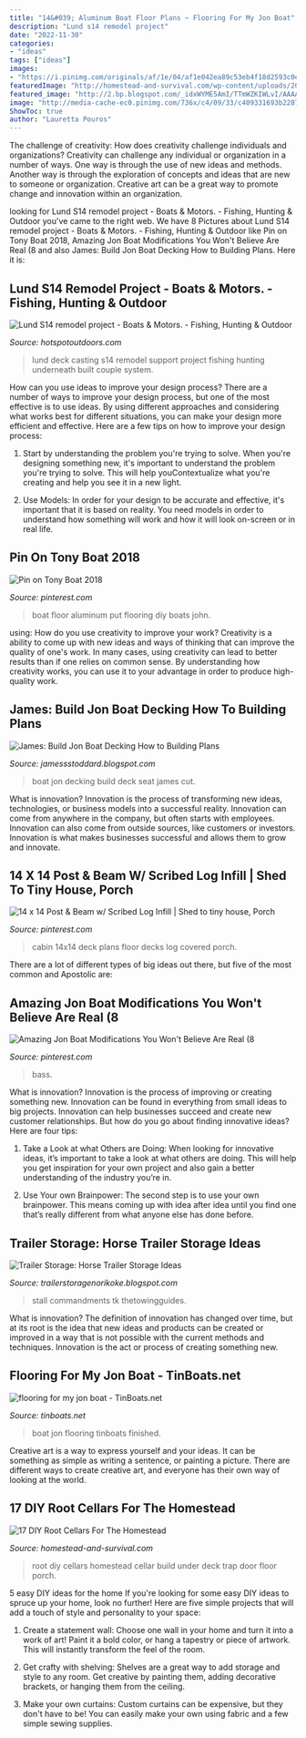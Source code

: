 ```yaml
---
title: "14&#039; Aluminum Boat Floor Plans ~ Flooring For My Jon Boat"
description: "Lund s14 remodel project"
date: "2022-11-30"
categories:
- "ideas"
tags: ["ideas"]
images:
- "https://i.pinimg.com/originals/af/1e/04/af1e042ea89c53eb4f18d2593c0e2e1d.jpg"
featuredImage: "http://homestead-and-survival.com/wp-content/uploads/2015/11/16-diy-root-cellars-for-the-homestead.jpg"
featured_image: "http://2.bp.blogspot.com/_idxWYME5AmI/TTmWZKIWLvI/AAAAAAAAAIk/bHQXg1hSlPQ/s320/b9.JPG"
image: "http://media-cache-ec0.pinimg.com/736x/c4/09/33/c409331693b22877b979d61b568f6659.jpg"
ShowToc: true
author: "Lauretta Pouros"
---
```



The challenge of creativity: How does creativity challenge individuals and organizations?
Creativity can challenge any individual or organization in a number of ways. One way is through the use of new ideas and methods. Another way is through the exploration of concepts and ideas that are new to someone or organization. Creative art can be a great way to promote change and innovation within an organization.

	

		
looking for Lund S14 remodel project - Boats &amp; Motors. - Fishing, Hunting &amp; Outdoor you've came to the right web. We have 8 Pictures about Lund S14 remodel project - Boats &amp; Motors. - Fishing, Hunting &amp; Outdoor like Pin on Tony Boat 2018, Amazing Jon Boat Modifications You Won&#039;t Believe Are Real (8 and also James: Build Jon Boat Decking How to Building Plans. Here it is:
		
    
## Lund S14 Remodel Project - Boats &amp; Motors. - Fishing, Hunting &amp; Outdoor

<img loading=lazy src="http://i635.photobucket.com/albums/uu78/jwmiller33/022.jpg" onerror="this.onerror=null;this.src='https://tse3.mm.bing.net/th?id=OIP.R9AAJwQc4VRiOhLQjY5m-AHaFj&amp;pid=15.1';" alt="Lund S14 remodel project - Boats &amp; Motors. - Fishing, Hunting &amp; Outdoor">

_Source: hotspotoutdoors.com_

>lund deck casting s14 remodel support project fishing hunting underneath built couple system. 

	

How can you use ideas to improve your design process?
There are a number of ways to improve your design process, but one of the most effective is to use ideas. By using different approaches and considering what works best for different situations, you can make your design more efficient and effective. Here are a few tips on how to improve your design process:
1. Start by understanding the problem you're trying to solve. When you're designing something new, it's important to understand the problem you're trying to solve. This will help youContextualize what you're creating and help you see it in a new light.

2. Use Models: In order for your design to be accurate and effective, it's important that it is based on reality. You need models in order to understand how something will work and how it will look on-screen or in real life.

    
## Pin On Tony Boat 2018

<img loading=lazy src="https://i.pinimg.com/originals/af/1e/04/af1e042ea89c53eb4f18d2593c0e2e1d.jpg" onerror="this.onerror=null;this.src='https://tse1.mm.bing.net/th?id=OIP.yqlLa_f0XIegW-IpjTbZkwHaEK&amp;pid=15.1';" alt="Pin on Tony Boat 2018">

_Source: pinterest.com_

>boat floor aluminum put flooring diy boats john. 

	

using: How do you use creativity to improve your work?
Creativity is a ability to come up with new ideas and ways of thinking that can improve the quality of one's work. In many cases, using creativity can lead to better results than if one relies on common sense. By understanding how creativity works, you can use it to your advantage in order to produce high-quality work.

    
## James: Build Jon Boat Decking How To Building Plans

<img loading=lazy src="http://2.bp.blogspot.com/_idxWYME5AmI/TTmWZKIWLvI/AAAAAAAAAIk/bHQXg1hSlPQ/s320/b9.JPG" onerror="this.onerror=null;this.src='https://tse1.mm.bing.net/th?id=OIP.__D3Vtj8bDquygr0kSfavgAAAA&amp;pid=15.1';" alt="James: Build Jon Boat Decking How to Building Plans">

_Source: jamessstoddard.blogspot.com_

>boat jon decking build deck seat james cut. 

	

What is innovation?
Innovation is the process of transforming new ideas, technologies, or business models into a successful reality. Innovation can come from anywhere in the company, but often starts with employees. Innovation can also come from outside sources, like customers or investors. Innovation is what makes businesses successful and allows them to grow and innovate.

    
## 14 X 14 Post &amp; Beam W/ Scribed Log Infill | Shed To Tiny House, Porch

<img loading=lazy src="https://i.pinimg.com/originals/b3/34/18/b33418b5453e0e13a44c53822dbad900.jpg" onerror="this.onerror=null;this.src='https://tse2.mm.bing.net/th?id=OIP.kKK79ui7SX-1VEvL5ldT4gHaFj&amp;pid=15.1';" alt="14 x 14 Post &amp; Beam w/ Scribed Log Infill | Shed to tiny house, Porch">

_Source: pinterest.com_

>cabin 14x14 deck plans floor decks log covered porch. 

	

There are a lot of different types of big ideas out there, but five of the most common and Apostolic are: 

    
## Amazing Jon Boat Modifications You Won&#039;t Believe Are Real (8

<img loading=lazy src="https://i.pinimg.com/736x/e5/67/ed/e567edd7164d30d16ca9db8121d85779.jpg" onerror="this.onerror=null;this.src='https://tse3.mm.bing.net/th?id=OIP.0Uan-_Ho9wF-cjc2Dugg3wHaFj&amp;pid=15.1';" alt="Amazing Jon Boat Modifications You Won&#039;t Believe Are Real (8">

_Source: pinterest.com_

>bass. 

	

What is innovation?
Innovation is the process of improving or creating something new. Innovation can be found in everything from small ideas to big projects. Innovation can help businesses succeed and create new customer relationships. But how do you go about finding innovative ideas? Here are four tips:
1. Take a Look at what Others are Doing: When looking for innovative ideas, it’s important to take a look at what others are doing. This will help you get inspiration for your own project and also gain a better understanding of the industry you’re in.

2. Use Your own Brainpower: The second step is to use your own brainpower. This means coming up with idea after idea until you find one that’s really different from what anyone else has done before.


    
## Trailer Storage: Horse Trailer Storage Ideas

<img loading=lazy src="http://media-cache-ec0.pinimg.com/736x/c4/09/33/c409331693b22877b979d61b568f6659.jpg" onerror="this.onerror=null;this.src='https://tse4.mm.bing.net/th?id=OIP.ApNLln8XmcCsuYGjfWzRcgHaLU&amp;pid=15.1';" alt="Trailer Storage: Horse Trailer Storage Ideas">

_Source: trailerstoragenorikoke.blogspot.com_

>stall commandments tk thetowingguides. 

	

What is innovation?
The definition of innovation has changed over time, but at its root is the idea that new ideas and products can be created or improved in a way that is not possible with the current methods and techniques. Innovation is the act or process of creating something new.

    
## Flooring For My Jon Boat - TinBoats.net

<img loading=lazy src="http://i694.photobucket.com/albums/vv308/dixie_boysles/IMG_0063.jpg" onerror="this.onerror=null;this.src='https://tse3.mm.bing.net/th?id=OIP.kKFWeQQfIRFEQXRnkQVrlAHaJ4&amp;pid=15.1';" alt="flooring for my jon boat - TinBoats.net">

_Source: tinboats.net_

>boat jon flooring tinboats finished. 

	

Creative art is a way to express yourself and your ideas. It can be something as simple as writing a sentence, or painting a picture. There are different ways to create creative art, and everyone has their own way of looking at the world.

    
## 17 DIY Root Cellars For The Homestead

<img loading=lazy src="http://homestead-and-survival.com/wp-content/uploads/2015/11/16-diy-root-cellars-for-the-homestead.jpg" onerror="this.onerror=null;this.src='https://tse2.mm.bing.net/th?id=OIP.MTq9NFMjV81U-7DhyM36VQAAAA&amp;pid=15.1';" alt="17 DIY Root Cellars For The Homestead">

_Source: homestead-and-survival.com_

>root diy cellars homestead cellar build under deck trap door floor porch. 

	

5 easy DIY ideas for the home
If you're looking for some easy DIY ideas to spruce up your home, look no further! Here are five simple projects that will add a touch of style and personality to your space:
1. Create a statement wall: Choose one wall in your home and turn it into a work of art! Paint it a bold color, or hang a tapestry or piece of artwork. This will instantly transform the feel of the room.

2. Get crafty with shelving: Shelves are a great way to add storage and style to any room. Get creative by painting them, adding decorative brackets, or hanging them from the ceiling.

3. Make your own curtains: Custom curtains can be expensive, but they don't have to be! You can easily make your own using fabric and a few simple sewing supplies.


